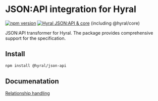 # JSON:API integration for Hyral
[![npm version](https://badge.fury.io/js/%40hyral%2Fcore.svg)](https://badge.fury.io/js/%40hyral%2Fcore)
[![Hyral JSON:API & core](https://badgen.net/bundlephobia/minzip/@hyral/json-api)](https://bundlephobia.com/result?p=@hyral/json-api) (including @hyral/core)

JSON:API transformer for Hyral. The package provides comprehensive support for the specification. 

## Install
```bash
npm install @hyral/json-api
```

## Documenatation
[Relationship handling]


[Relationship handling]: documentation/relationships.md
